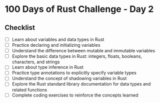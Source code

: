 # 100 Days of Rust Challenge - Day 2

## Checklist

- [ ] Learn about variables and data types in Rust
- [ ] Practice declaring and initializing variables
- [ ] Understand the difference between mutable and immutable variables
- [ ] Explore the basic data types in Rust: integers, floats, booleans, characters, and strings
- [ ] Learn about type inference in Rust
- [ ] Practice type annotations to explicitly specify variable types
- [ ] Understand the concept of shadowing variables in Rust
- [ ] Explore the Rust standard library documentation for data types and related functions
- [ ] Complete coding exercises to reinforce the concepts learned
